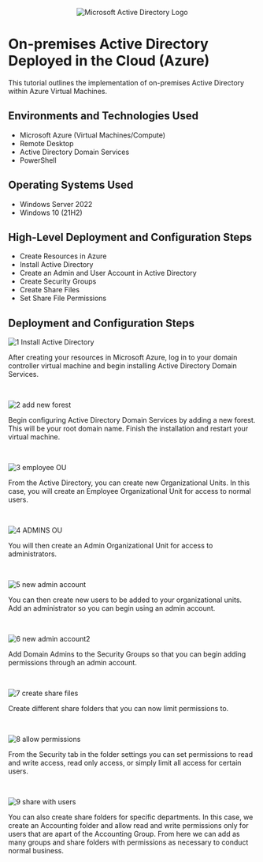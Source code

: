 <p align="center">
<img src="https://i.imgur.com/pU5A58S.png" alt="Microsoft Active Directory Logo"/>
</p>

<h1>On-premises Active Directory Deployed in the Cloud (Azure)</h1>
This tutorial outlines the implementation of on-premises Active Directory within Azure Virtual Machines.<br />


<h2>Environments and Technologies Used</h2>

- Microsoft Azure (Virtual Machines/Compute)
- Remote Desktop
- Active Directory Domain Services
- PowerShell

<h2>Operating Systems Used </h2>

- Windows Server 2022
- Windows 10 (21H2)

<h2>High-Level Deployment and Configuration Steps</h2>

- Create Resources in Azure
- Install Active Directory
- Create an Admin and User Account in Active Directory 
- Create Security Groups
- Create Share Files
- Set Share File Permissions

<h2>Deployment and Configuration Steps</h2>

<p>

![1 Install Active Directory](https://github.com/kylewilliamsrr/configure-ad/assets/144828759/2d76ec36-86df-4d4b-bfcb-353ffec3fc44)

</p>
<p>
After creating your resources in Microsoft Azure, log in to your domain controller virtual machine and begin installing Active Directory Domain Services. 
</p>
<br />

<p>

![2 add new forest](https://github.com/kylewilliamsrr/configure-ad/assets/144828759/c2d7fcf7-6cbc-4d1d-9818-e5a8a5e497a2)

</p>
<p>
Begin configuring Active Directory Domain Services by adding a new forest. This will be your root domain name. Finish the installation and restart your virtual machine. 
</p>
<br />

<p>

![3 employee OU](https://github.com/kylewilliamsrr/configure-ad/assets/144828759/bcdb5e79-81a9-4dec-8672-dc9d5d2f4afa)

</p>
<p>
From the Active Directory, you can create new Organizational Units. In this case, you will create an Employee Organizational Unit for access to normal users. 
</p>
<br />

<p>

![4 ADMINS OU](https://github.com/kylewilliamsrr/configure-ad/assets/144828759/d830c7e1-e699-46c8-a3b8-e0e88f32948b)

</p>
<p>
You will then create an Admin Organizational Unit for access to administrators. 
</p>
<br />

<p>

![5 new admin account](https://github.com/kylewilliamsrr/configure-ad/assets/144828759/465990aa-babb-407f-8c1e-cc0366e72bcf)

</p>
<p>
You can then create new users to be added to your organizational units. Add an administrator so you can begin using an admin account. 
</p>
<br />

<p>

![6 new admin account2](https://github.com/kylewilliamsrr/configure-ad/assets/144828759/36ed9b1e-322c-4f56-96d4-94675ad44e2b)

</p>
<p>
Add Domain Admins to the Security Groups so that you can begin adding permissions through an admin account. 
</p>
<br />

<p>

![7 create share files](https://github.com/kylewilliamsrr/configure-ad/assets/144828759/0c9b534d-bbc8-4dcd-9333-e9603a88c6bd)

</p>
<p>
Create different share folders that you can now limit permissions to. 
</p>
<br />

<p>

![8 allow permissions](https://github.com/kylewilliamsrr/configure-ad/assets/144828759/4a7144ca-8271-48af-975d-6138b06ae410)

</p>
<p>
From the Security tab in the folder settings you can set permissions to read and write access, read only access, or simply limit all access for certain users. 
</p>
<br />

<p>

![9 share with users](https://github.com/kylewilliamsrr/configure-ad/assets/144828759/9c06e5b4-07fd-4a9e-b5de-32da45287769)

</p>
<p>
You can also create share folders for specific departments. In this case, we create an Accounting folder and allow read and write permissions only for users that are apart of the Accounting Group. From here we can add as many groups and share folders with permissions as necessary to conduct normal business. 
</p>
<br />
